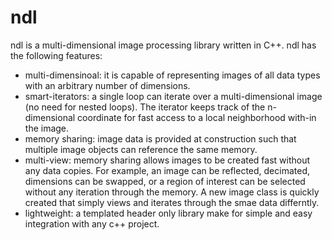 # ndl
ndl is a multi-dimensional image processing library written in C++. ndl has the following features:
* multi-dimensinoal: it is capable of representing images of all data types with an arbitrary number of dimensions.
* smart-iterators: a single loop can iterate over a multi-dimensional image (no need for nested loops). The iterator keeps track of the n-dimensional coordinate for fast access to a local neighborhood with-in the image.
* memory sharing: image data is provided at construction such that multiple image objects can reference the same memory.
* multi-view: memory sharing allows images to be created fast without any data copies. For example, an image can be reflected, decimated, dimensions can be swapped, or a region of interest can be selected without any iteration through the memory. A new image class is quickly created that simply views and iterates through the smae data differntly.
* lightweight: a templated header only library make for simple and easy integration with any c++ project.
